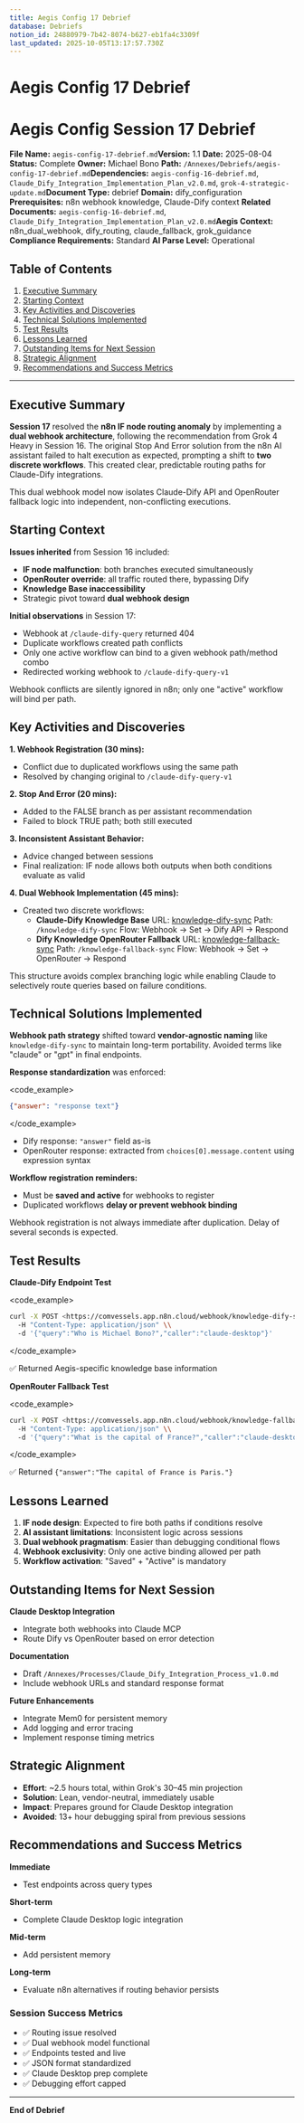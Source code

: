 ```yaml
---
title: Aegis Config 17 Debrief
database: Debriefs
notion_id: 24880979-7b42-8074-b627-eb1fa4c3309f
last_updated: 2025-10-05T13:17:57.730Z
---
```


# Aegis Config 17 Debrief


# Aegis Config Session 17 Debrief


**File Name:** `aegis-config-17-debrief.md`**Version:** 1.1
**Date:** 2025-08-04
**Status:** Complete
**Owner:** Michael Bono
**Path:** `/Annexes/Debriefs/aegis-config-17-debrief.md`**Dependencies:** `aegis-config-16-debrief.md`, `Claude_Dify_Integration_Implementation_Plan_v2.0.md`, `grok-4-strategic-update.md`**Document Type:** debrief
**Domain:** dify\_configuration
**Prerequisites:** n8n webhook knowledge, Claude-Dify context
**Related Documents:** `aegis-config-16-debrief.md`, `Claude_Dify_Integration_Implementation_Plan_v2.0.md`**Aegis Context:** n8n\_dual\_webhook, dify\_routing, claude\_fallback, grok\_guidance
**Compliance Requirements:** Standard
**AI Parse Level:** Operational


## Table of Contents

1. [Executive Summary](https://www.notion.so/240809797b4280f3ad50fd58d92c6fb4?v=240809797b42812e843c000c71be0678&p=248809797b428074b627eb1fa4c3309f&pm=s#executive-summary)
2. [Starting Context](https://www.notion.so/240809797b4280f3ad50fd58d92c6fb4?v=240809797b42812e843c000c71be0678&p=248809797b428074b627eb1fa4c3309f&pm=s#starting-context)
3. [Key Activities and Discoveries](https://www.notion.so/240809797b4280f3ad50fd58d92c6fb4?v=240809797b42812e843c000c71be0678&p=248809797b428074b627eb1fa4c3309f&pm=s#key-activities-and-discoveries)
4. [Technical Solutions Implemented](https://www.notion.so/240809797b4280f3ad50fd58d92c6fb4?v=240809797b42812e843c000c71be0678&p=248809797b428074b627eb1fa4c3309f&pm=s#technical-solutions-implemented)
5. [Test Results](https://www.notion.so/240809797b4280f3ad50fd58d92c6fb4?v=240809797b42812e843c000c71be0678&p=248809797b428074b627eb1fa4c3309f&pm=s#test-results)
6. [Lessons Learned](https://www.notion.so/240809797b4280f3ad50fd58d92c6fb4?v=240809797b42812e843c000c71be0678&p=248809797b428074b627eb1fa4c3309f&pm=s#lessons-learned)
7. [Outstanding Items for Next Session](https://www.notion.so/240809797b4280f3ad50fd58d92c6fb4?v=240809797b42812e843c000c71be0678&p=248809797b428074b627eb1fa4c3309f&pm=s#outstanding-items-for-next-session)
8. [Strategic Alignment](https://www.notion.so/240809797b4280f3ad50fd58d92c6fb4?v=240809797b42812e843c000c71be0678&p=248809797b428074b627eb1fa4c3309f&pm=s#strategic-alignment)
9. [Recommendations and Success Metrics](https://www.notion.so/240809797b4280f3ad50fd58d92c6fb4?v=240809797b42812e843c000c71be0678&p=248809797b428074b627eb1fa4c3309f&pm=s#recommendations-and-success-metrics)

---


## Executive Summary


**Session 17** resolved the **n8n IF node routing anomaly** by implementing a **dual webhook architecture**, following the recommendation from Grok 4 Heavy in Session 16. The original Stop And Error solution from the n8n AI assistant failed to halt execution as expected, prompting a shift to **two discrete workflows**. This created clear, predictable routing paths for Claude-Dify integrations.


<context>


This dual webhook model now isolates Claude-Dify API and OpenRouter fallback logic into independent, non-conflicting executions.


</context>


## Starting Context


**Issues inherited** from Session 16 included:

- **IF node malfunction**: both branches executed simultaneously
- **OpenRouter override**: all traffic routed there, bypassing Dify
- **Knowledge Base inaccessibility**
- Strategic pivot toward **dual webhook design**

**Initial observations** in Session 17:

- Webhook at `/claude-dify-query` returned 404
- Duplicate workflows created path conflicts
- Only one active workflow can bind to a given webhook path/method combo
- Redirected working webhook to `/claude-dify-query-v1`

<important>


Webhook conflicts are silently ignored in n8n; only one "active" workflow will bind per path.


</important>


## Key Activities and Discoveries


**1. Webhook Registration (30 mins):**

- Conflict due to duplicated workflows using the same path
- Resolved by changing original to `/claude-dify-query-v1`

**2. Stop And Error (20 mins):**

- Added to the FALSE branch as per assistant recommendation
- Failed to block TRUE path; both still executed

**3. Inconsistent Assistant Behavior:**

- Advice changed between sessions
- Final realization: IF node allows both outputs when both conditions evaluate as valid

**4. Dual Webhook Implementation (45 mins):**

- Created two discrete workflows:
    - **Claude-Dify Knowledge Base**
    URL: [knowledge-dify-sync](https://comvessels.app.n8n.cloud/workflow/ddJTatycoJgKSQkt)
    Path: `/knowledge-dify-sync`
    Flow: Webhook → Set → Dify API → Respond
    - **Dify Knowledge OpenRouter Fallback**
    URL: [knowledge-fallback-sync](https://comvessels.app.n8n.cloud/workflow/u4Cr7B9Ol4otmoP0)
    Path: `/knowledge-fallback-sync`
    Flow: Webhook → Set → OpenRouter → Respond

<thinking>


This structure avoids complex branching logic while enabling Claude to selectively route queries based on failure conditions.


</thinking>


## Technical Solutions Implemented


**Webhook path strategy** shifted toward **vendor-agnostic naming** like `knowledge-dify-sync` to maintain long-term portability. Avoided terms like "claude" or "gpt" in final endpoints.


**Response standardization** was enforced:


\<code\_example>


```json
{"answer": "response text"}
```


\</code\_example>

- Dify response: `"answer"` field as-is
- OpenRouter response: extracted from `choices[0].message.content` using expression syntax

**Workflow registration reminders:**

- Must be **saved and active** for webhooks to register
- Duplicated workflows **delay or prevent webhook binding**

<important>


Webhook registration is not always immediate after duplication. Delay of several seconds is expected.


</important>


## Test Results


**Claude-Dify Endpoint Test**


\<code\_example>


```bash
curl -X POST <https://comvessels.app.n8n.cloud/webhook/knowledge-dify-sync> \\
  -H "Content-Type: application/json" \\
  -d '{"query":"Who is Michael Bono?","caller":"claude-desktop"}'
```


\</code\_example>


<example>


✅ Returned Aegis-specific knowledge base information


</example>


**OpenRouter Fallback Test**


\<code\_example>


```bash
curl -X POST <https://comvessels.app.n8n.cloud/webhook/knowledge-fallback-sync> \\
  -H "Content-Type: application/json" \\
  -d '{"query":"What is the capital of France?","caller":"claude-desktop"}'
```


\</code\_example>


<example>


✅ Returned `{"answer":"The capital of France is Paris."}`


</example>


## Lessons Learned

1. **IF node design**: Expected to fire both paths if conditions resolve
2. **AI assistant limitations**: Inconsistent logic across sessions
3. **Dual webhook pragmatism**: Easier than debugging conditional flows
4. **Webhook exclusivity**: Only one active binding allowed per path
5. **Workflow activation**: "Saved" + "Active" is mandatory

## Outstanding Items for Next Session


**Claude Desktop Integration**

- Integrate both webhooks into Claude MCP
- Route Dify vs OpenRouter based on error detection

**Documentation**

- Draft `/Annexes/Processes/Claude_Dify_Integration_Process_v1.0.md`
- Include webhook URLs and standard response format

**Future Enhancements**

- Integrate Mem0 for persistent memory
- Add logging and error tracing
- Implement response timing metrics

## Strategic Alignment

- **Effort**: \~2.5 hours total, within Grok's 30–45 min projection
- **Solution**: Lean, vendor-neutral, immediately usable
- **Impact**: Prepares ground for Claude Desktop integration
- **Avoided**: 13+ hour debugging spiral from previous sessions

## Recommendations and Success Metrics


**Immediate**

- Test endpoints across query types

**Short-term**

- Complete Claude Desktop logic integration

**Mid-term**

- Add persistent memory

**Long-term**

- Evaluate n8n alternatives if routing behavior persists

### Session Success Metrics

- ✅ Routing issue resolved
- ✅ Dual webhook model functional
- ✅ Endpoints tested and live
- ✅ JSON format standardized
- ✅ Claude Desktop prep complete
- ✅ Debugging effort capped

---


**End of Debrief**

